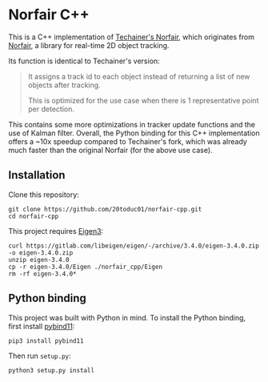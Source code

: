 # Norfair C++
This is a C++ implementation of [Techainer's Norfair](https://github.com/Techainer/norfair), which originates from [Norfair](https://github.com/tryolabs/norfair), a library for real-time 2D object tracking.


Its function is identical to Techainer's version:

> It assigns a track id to each object instead of returning a list of new objects after tracking.
>
> This is optimized for the use case when there is 1 representative point per detection.

This contains some more optimizations in tracker update functions and the use of Kalman filter. Overall, the Python binding for this C++ implementation offers a ~10x speedup compared to Techainer's fork, which was already much faster than the original Norfair (for the above use case).

## Installation
Clone this repository:
```properties
git clone https://github.com/20toduc01/norfair-cpp.git
cd norfair-cpp
```

This project requires [Eigen3](https://eigen.tuxfamily.org):
```properties
curl https://gitlab.com/libeigen/eigen/-/archive/3.4.0/eigen-3.4.0.zip -o eigen-3.4.0.zip
unzip eigen-3.4.0
cp -r eigen-3.4.0/Eigen ./norfair_cpp/Eigen
rm -rf eigen-3.4.0*
```

## Python binding
This project was built with Python in mind. To install the Python binding, first install [pybind11](https://github.com/pybind/pybind11):
```properties
pip3 install pybind11
```

Then run `setup.py`:
```properties
python3 setup.py install
```